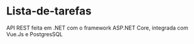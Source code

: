 # Lista-de-tarefas
API REST feita em .NET com o framework ASP.NET Core, integrada com Vue.Js e PostgresSQL
